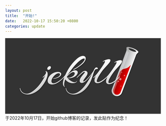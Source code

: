 ```yaml
---
layout: post
title:  "开始!"
date:   2022-10-17 15:50:20 +0800
categories: update
---
```

![jekyll](imags/jekyll.jpeg)
于2022年10月17日，开始github博客的记录，发此贴作为纪念！

